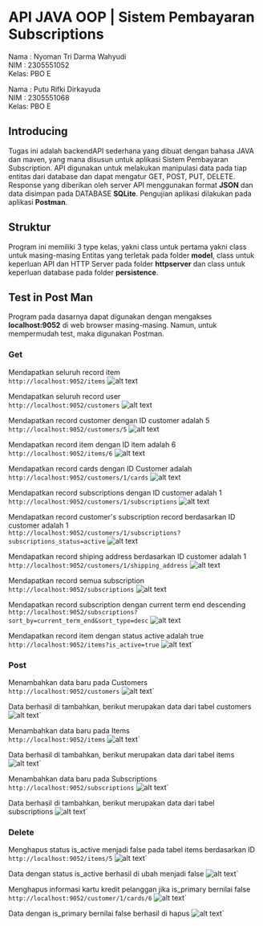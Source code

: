 # API JAVA OOP | Sistem Pembayaran Subscriptions
Nama : Nyoman Tri Darma Wahyudi </br>
NIM  : 2305551052 </br>
Kelas: PBO E 

Nama : Putu Rifki Dirkayuda </br>
NIM  : 2305551068 </br>
Kelas: PBO E </br>

## Introducing
Tugas ini adalah backendAPI sederhana yang dibuat dengan bahasa JAVA dan maven, yang mana disusun untuk aplikasi Sistem Pembayaran Subscription. API digunakan untuk melakukan manipulasi data pada tiap entitas dari database dan dapat mengatur GET, POST, PUT, DELETE. Response yang diberikan oleh server API menggunakan format **JSON** dan data disimpan pada DATABASE **SQLite**. Pengujian aplikasi dilakukan pada aplikasi **Postman**.

## Struktur
Program ini memiliki 3 type kelas, yakni class untuk pertama  yakni class untuk masing-masing Entitas yang terletak pada folder **model**, class untuk keperluan API dan HTTP Server pada folder **httpserver** dan class untuk keperluan database pada folder **persistence**.

## Test in Post Man
Program pada dasarnya dapat digunakan dengan mengakses **localhost:9052** di web browser masing-masing. Namun, untuk mempermudah test, maka digunakan Postman.

### Get
Mendapatkan seluruh record item </br>
`http://localhost:9052/items`
![alt text](<img/Screenshot (249).png>)

Mendapatkan seluruh record user </br>
`http://localhost:9052/customers`
![alt text](<img/Screenshot (250).png>)

Mendapatkan record customer dengan ID customer adalah 5 </br>
`http://localhost:9052/customers/5`
![alt text](<img/Screenshot (251).png>)

Mendapatkan record item dengan ID item adalah 6 </br>
`http://localhost:9052/items/6`
![alt text](<img/Screenshot (252).png>)
 
Mendapatkan record cards dengan ID Customer adalah  </br>
`http://localhost:9052/customers/1/cards`
![alt text](<img/Screenshot (253).png>)

Mendapatkan record subscriptions dengan ID customer adalah 1 </br>
`http://localhost:9052/customers/1/subscriptions`
![alt text](<img/Screenshot (254).png>)

Mendapatkan record customer's subscription record berdasarkan ID customer adalah 1 </br>
`http://localhost:9052/customers/1/subscriptions?subscriptions_status=active`
![alt text](<img/Screenshot (255).png>)

Mendapatkan record shiping address berdasarkan ID customer adalah 1 </br>
`http://localhost:9052/customers/1/shipping_address`
![alt text](<img/Screenshot (256).png>)

Mendapatkan record semua subscription </br>
`http://localhost:9052/subscriptions`
![alt text](<img/Screenshot (257).png>)

Mendapatkan record subscription dengan current term end descending </br>
`http://localhost:9052/subscriptions?sort_by=current_term_end&sort_type=desc`
![alt text](<img/Screenshot (259).png>)

Mendapatkan record item dengan status active adalah true </br>
`http://localhost:9052/items?is_active=true`
![alt text](<img/Screenshot (261).png>)`

### Post
Menambahkan data baru pada Customers </br>
`http://localhost:9052/customers`
![alt text](<img/Screenshot (262).png>)`

Data berhasil di tambahkan, berikut merupakan data dari tabel customers 
![alt text](<img/Screenshot (263).png>)`

Menambahkan data baru pada Items </br>
`http://localhost:9052/items`
![alt text](<img/Screenshot (264).png>)`

Data berhasil di tambahkan, berikut merupakan data dari tabel items 
![alt text](<img/Screenshot (265).png>)`

Menambahkan data baru pada Subscriptions </br>
`http://localhost:9052/subscriptions`
![alt text](<img/Screenshot (267).png>)`

Data berhasil di tambahkan, berikut merupakan data dari tabel subscriptions 
![alt text](<img/Screenshot (268).png>)`

### Delete
Menghapus status is_active menjadi false pada tabel items berdasarkan ID  </br>
`http://localhost:9052/items/5`
![alt text](<img/Screenshot (274).png>)`

Data dengan status is_active berhasil di ubah menjadi false 
![alt text](<img/Screenshot (270).png>)`

Menghapus informasi kartu kredit pelanggan jika is_primary bernilai false </br>
`http://localhost:9052/customer/1/cards/6`
![alt text](<img/Screenshot (272).png>)`

Data dengan is_primary bernilai  false berhasil di hapus 
![alt text](<img/Screenshot (275).png>)`














